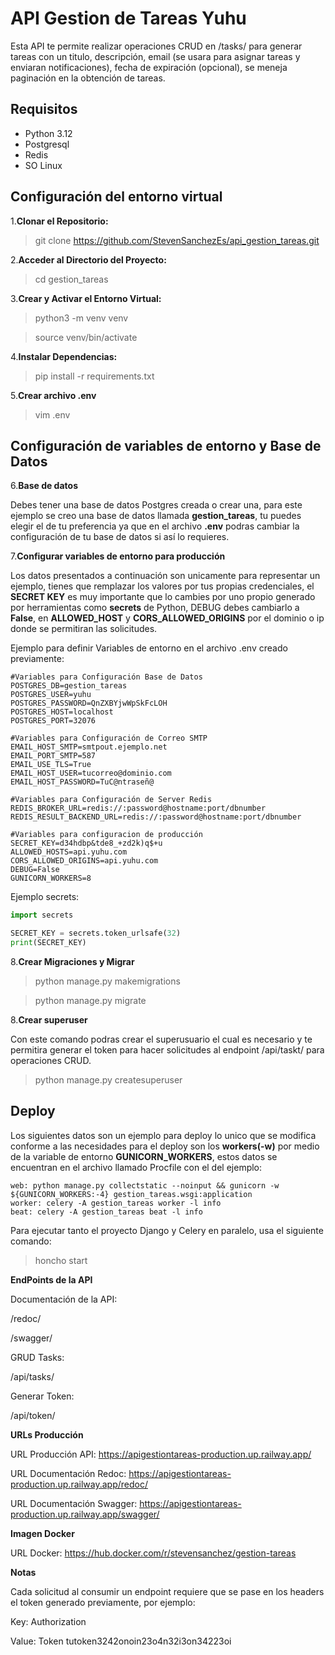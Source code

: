 # API Gestion de Tareas Yuhu

Esta API te permite realizar operaciones CRUD en /tasks/ para generar tareas con un titulo, descripción, email (se usara para asignar tareas y enviaran notificaciones), fecha de expiración (opcional), se meneja paginación en la obtención de tareas.

## Requisitos

- Python 3.12
- Postgresql
- Redis
- SO Linux

## Configuración del entorno virtual

1.**Clonar el Repositorio:**

> git clone https://github.com/StevenSanchezEs/api_gestion_tareas.git

2.**Acceder al Directorio del Proyecto:**

> cd gestion_tareas

3.**Crear y Activar el Entorno Virtual:**

> python3 -m venv venv

> source venv/bin/activate

4.**Instalar Dependencias:**

> pip install -r requirements.txt

5.**Crear archivo .env**
> vim .env

## Configuración de variables de entorno y Base de Datos

6.**Base de datos**

Debes tener una base de datos Postgres creada o crear una, para este ejemplo se creo una base de datos llamada **gestion_tareas**, tu puedes elegir el de tu preferencia ya que en el archivo **.env** podras cambiar la configuración de tu base de datos si así lo requieres.


7.**Configurar variables de entorno para producción**

Los datos presentados a continuación son unicamente para representar un ejemplo, tienes que remplazar los valores por tus propias credenciales, el **SECRET KEY** es muy importante que lo cambies por uno propio generado por herramientas como **secrets** de Python, DEBUG debes cambiarlo a **False**, en **ALLOWED_HOST** y **CORS_ALLOWED_ORIGINS** por el dominio o ip donde se permitiran las solicitudes.

Ejemplo para definir Variables de entorno en el archivo .env creado previamente:
	
 	#Variables para Configuración Base de Datos
	POSTGRES_DB=gestion_tareas
	POSTGRES_USER=yuhu
	POSTGRES_PASSWORD=QnZXBYjwWpSkFcLOH
	POSTGRES_HOST=localhost
	POSTGRES_PORT=32076
	
	#Variables para Configuración de Correo SMTP
	EMAIL_HOST_SMTP=smtpout.ejemplo.net
	EMAIL_PORT_SMTP=587
	EMAIL_USE_TLS=True
	EMAIL_HOST_USER=tucorreo@dominio.com
	EMAIL_HOST_PASSWORD=TuC@ntraseñ@
	
	#Variables para Configuración de Server Redis
	REDIS_BROKER_URL=redis://:password@hostname:port/dbnumber
	REDIS_RESULT_BACKEND_URL=redis://:password@hostname:port/dbnumber
	
 	#Variables para configuracion de producción
	SECRET_KEY=d34hdbp&tde8_+zd2k)q$+u
	ALLOWED_HOSTS=api.yuhu.com
	CORS_ALLOWED_ORIGINS=api.yuhu.com
	DEBUG=False
	GUNICORN_WORKERS=8

Ejemplo secrets:
```python
import secrets

SECRET_KEY = secrets.token_urlsafe(32)
print(SECRET_KEY)
```

8.**Crear Migraciones y Migrar**

> python manage.py makemigrations

> python manage.py migrate

8.**Crear superuser**

Con este comando podras crear el superusuario el cual es necesario y te permitira generar el token para hacer solicitudes al endpoint /api/taskt/ para operaciones CRUD.
> python manage.py createsuperuser

## Deploy
Los siguientes datos son un ejemplo para deploy lo unico que se modifica conforme a las necesidades para el deploy son los **workers(-w)** por medio de la variable de entorno **GUNICORN_WORKERS**, estos datos se encuentran en el archivo llamado Procfile con el del ejemplo:

	web: python manage.py collectstatic --noinput && gunicorn -w ${GUNICORN_WORKERS:-4} gestion_tareas.wsgi:application
	worker: celery -A gestion_tareas worker -l info
	beat: celery -A gestion_tareas beat -l info


Para ejecutar tanto el proyecto Django y Celery en paralelo, usa el siguiente comando:

> honcho start

**EndPoints de la API**

Documentación de la API:

/redoc/

/swagger/

GRUD Tasks:

/api/tasks/

Generar Token:

/api/token/

**URLs Producción**

URL Producción API: https://apigestiontareas-production.up.railway.app/

URL Documentación Redoc: https://apigestiontareas-production.up.railway.app/redoc/

URL Documentación Swagger: https://apigestiontareas-production.up.railway.app/swagger/

**Imagen Docker**

URL Docker: https://hub.docker.com/r/stevensanchez/gestion-tareas

**Notas**

Cada solicitud al consumir un endpoint requiere que se pase en los headers el token generado previamente, por ejemplo:


Key: Authorization

Value: Token tutoken3242onoin23o4n32i3on34223oi